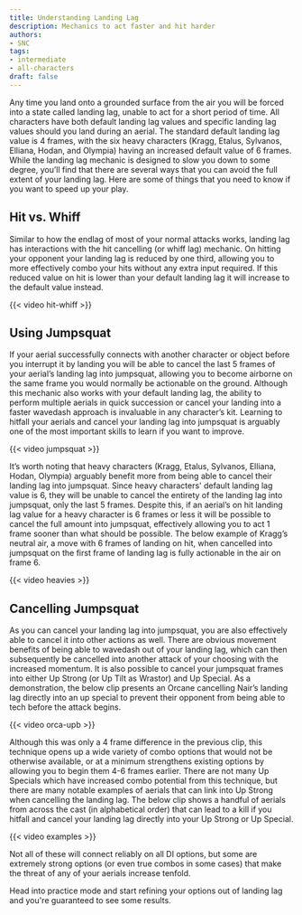 ```yaml
---
title: Understanding Landing Lag
description: Mechanics to act faster and hit harder
authors:
- SNC
tags:
- intermediate
- all-characters
draft: false
---
```


Any time you land onto a grounded surface from the air you will be forced into a state called landing lag, unable to act for a short period of time. All characters have both default landing lag values and specific landing lag values should you land during an aerial. The standard default landing lag value is 4 frames, with the six heavy characters (Kragg, Etalus, Sylvanos, Elliana, Hodan, and Olympia) having an increased default value of 6 frames. While the landing lag mechanic is designed to slow you down to some degree, you’ll find that there are several ways that you can avoid the full extent of your landing lag. Here are some of things that you need to know if you want to speed up your play.

## Hit vs. Whiff

Similar to how the endlag of most of your normal attacks works, landing lag has interactions with the hit cancelling (or whiff lag) mechanic. On hitting your opponent your landing lag is reduced by one third, allowing you to more effectively combo your hits without any extra input required. If this reduced value on hit is lower than your default landing lag it will increase to the default value instead.

{{< video hit-whiff >}}

## Using Jumpsquat

If your aerial successfully connects with another character or object before you interrupt it by landing you will be able to cancel the last 5 frames of your aerial’s landing lag into jumpsquat, allowing you to become airborne on the same frame you would normally be actionable on the ground. Although this mechanic also works with your default landing lag, the ability to perform multiple aerials in quick succession or cancel your landing into a faster wavedash approach is invaluable in any character’s kit. Learning to hitfall your aerials and cancel your landing lag into jumpsquat is arguably one of the most important skills to learn if you want to improve.

{{< video jumpsquat >}}

It’s worth noting that heavy characters (Kragg, Etalus, Sylvanos, Elliana, Hodan, Olympia) arguably benefit more from being able to cancel their landing lag into jumpsquat. Since heavy characters' default landing lag value is 6, they will be unable to cancel the entirety of the landing lag into jumpsquat, only the last 5 frames. Despite this, if an aerial’s on hit landing lag value for a heavy character is 6 frames or less it will be possible to cancel the full amount into jumpsquat, effectively allowing you to act 1 frame sooner than what should be possible. The below example of Kragg’s neutral air, a move with 6 frames of landing on hit, when cancelled into jumpsquat on the first frame of landing lag is fully actionable in the air on frame 6.

{{< video heavies >}}

## Cancelling Jumpsquat

As you can cancel your landing lag into jumpsquat, you are also effectively able to cancel it into other actions as well. There are obvious movement benefits of being able to wavedash out of your landing lag, which can then subsequently be cancelled into another attack of your choosing with the increased momentum. It is also possible to cancel your jumpsquat frames into either Up Strong (or Up Tilt as Wrastor) and Up Special. As a demonstration, the below clip presents an Orcane cancelling Nair’s landing lag directly into an up special to prevent their opponent from being able to tech before the attack begins.

{{< video orca-upb >}}

Although this was only a 4 frame difference in the previous clip, this technique opens up a wide variety of combo options that would not be otherwise available, or at a minimum strengthens existing options by allowing you to begin them 4-6 frames earlier. There are not many Up Specials which have increased combo potential from this technique, but there are many notable examples of aerials that can link into Up Strong when cancelling the landing lag. The below clip shows a handful of aerials from across the cast (in alphabetical order) that can lead to a kill if you hitfall and cancel your landing lag directly into your Up Strong or Up Special.

{{< video examples >}}

Not all of these will connect reliably on all DI options, but some are extremely strong options (or even true combos in some cases) that make the threat of any of your aerials increase tenfold.

Head into practice mode and start refining your options out of landing lag and you're guaranteed to see some results.
